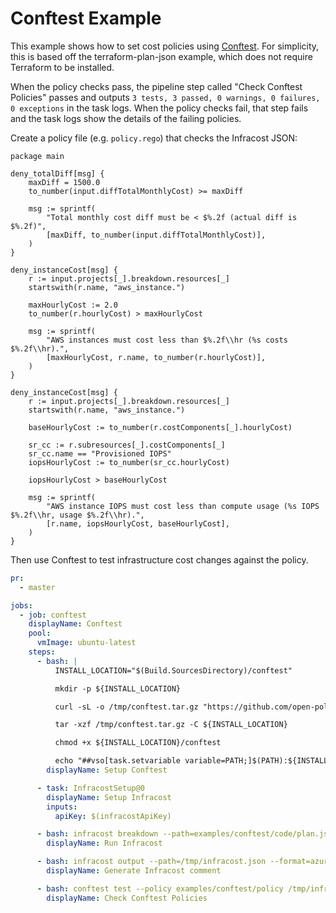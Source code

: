 # Conftest Example

This example shows how to set cost policies using [Conftest](https://www.conftest.dev/). For simplicity, this is based off the terraform-plan-json example, which does not require Terraform to be installed.

When the policy checks pass, the pipeline step called "Check Conftest Policies" passes and outputs `3 tests, 3 passed, 0 warnings, 0 failures, 0 exceptions` in the task logs. When the policy checks fail, that step fails and the task logs show the details of the failing policies.

Create a policy file (e.g. `policy.rego`) that checks the Infracost JSON: 
```rego
package main

deny_totalDiff[msg] {
	maxDiff = 1500.0
	to_number(input.diffTotalMonthlyCost) >= maxDiff

	msg := sprintf(
		"Total monthly cost diff must be < $%.2f (actual diff is $%.2f)",
		[maxDiff, to_number(input.diffTotalMonthlyCost)],
	)
}

deny_instanceCost[msg] {
	r := input.projects[_].breakdown.resources[_]
	startswith(r.name, "aws_instance.")

	maxHourlyCost := 2.0
	to_number(r.hourlyCost) > maxHourlyCost

	msg := sprintf(
		"AWS instances must cost less than $%.2f\\hr (%s costs $%.2f\\hr).",
		[maxHourlyCost, r.name, to_number(r.hourlyCost)],
	)
}

deny_instanceCost[msg] {
	r := input.projects[_].breakdown.resources[_]
	startswith(r.name, "aws_instance.")

	baseHourlyCost := to_number(r.costComponents[_].hourlyCost)

	sr_cc := r.subresources[_].costComponents[_]
	sr_cc.name == "Provisioned IOPS"
	iopsHourlyCost := to_number(sr_cc.hourlyCost)

	iopsHourlyCost > baseHourlyCost

	msg := sprintf(
		"AWS instance IOPS must cost less than compute usage (%s IOPS $%.2f\\hr, usage $%.2f\\hr).",
		[r.name, iopsHourlyCost, baseHourlyCost],
	)
}
```

Then use Conftest to test infrastructure cost changes against the policy.

[//]: <> (BEGIN EXAMPLE)
```yml
pr:
  - master

jobs:
  - job: conftest
    displayName: Conftest
    pool:
      vmImage: ubuntu-latest
    steps:
      - bash: |
          INSTALL_LOCATION="$(Build.SourcesDirectory)/conftest"

          mkdir -p ${INSTALL_LOCATION}

          curl -sL -o /tmp/conftest.tar.gz "https://github.com/open-policy-agent/conftest/releases/download/v0.30.0/conftest_0.30.0_Linux_x86_64.tar.gz"

          tar -xzf /tmp/conftest.tar.gz -C ${INSTALL_LOCATION}

          chmod +x ${INSTALL_LOCATION}/conftest

          echo "##vso[task.setvariable variable=PATH;]$(PATH):${INSTALL_LOCATION}"
        displayName: Setup Conftest

      - task: InfracostSetup@0
        displayName: Setup Infracost
        inputs:
          apiKey: $(infracostApiKey)

      - bash: infracost breakdown --path=examples/conftest/code/plan.json --format=json --out-file=/tmp/infracost.json
        displayName: Run Infracost

      - bash: infracost output --path=/tmp/infracost.json --format=azure-repos-comment --show-skipped --out-file=/tmp/infracost_comment.md
        displayName: Generate Infracost comment

      - bash: conftest test --policy examples/conftest/policy /tmp/infracost.json
        displayName: Check Conftest Policies
```
[//]: <> (END EXAMPLE)

